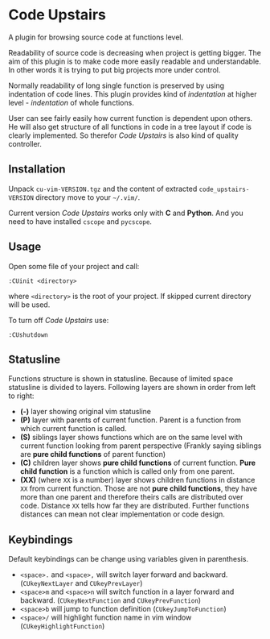 Code Upstairs
=============

A plugin for browsing source code at functions level. 

Readability of source code is decreasing when project is getting bigger. The
aim of this plugin is to make code more easily readable and understandable.
In other words it is trying to put big projects more under control.

Normally readability of long single function is preserved by using indentation of
code lines. This plugin provides kind of _indentation_ at higher level -
_indentation_ of whole functions. 

User can see fairly easily how current function is dependent upon others. He
will also get structure of all functions in code in a tree layout if code is clearly
implemented. So therefor _Code Upstairs_ is also kind of quality controller.

Installation
------------
Unpack `cu-vim-VERSION.tgz` and the content of extracted `code_upstairs-VERSION` directory move
to your `~/.vim/`. 

Current version _Code Upstairs_ works only with **C** and **Python**. 
And you need to have installed `cscope` and `pycscope`. 

Usage
-----
Open some file of your project and call:

    :CUinit <directory> 

where `<directory>` is the root of your project. 
If skipped current directory will be used.

To turn off _Code Upstairs_ use:

    :CUshutdown


Statusline
----------
Functions structure is shown in statusline.
Because of limited space statusline is divided to layers. 
Following layers are shown in order from left to right:

+ __(-)__ layer showing original vim statusline
+ __(P)__ layer with parents of current function. Parent is a function from
  which current function is called.
+ __(S)__ siblings layer shows functions which are on the same level with
  current function looking from parent perspective (Frankly saying siblings are
  __pure child functions__ of parent function)
+ __(C)__ children layer shows __pure child functions__ of current function.
  __Pure child function__ is a function which is called only from one parent. 
+ __(XX)__ (where `XX` is a number) layer shows children functions in distance
  `XX` from current function. Those are not __pure child
  functions__, they have more than one parent and therefore theirs calls are
  distributed over code. Distance `XX` tells how far they are distributed.
  Further functions distances can mean not clear implementation or code design.


Keybindings
-----------
Default keybindings can be change using variables given in parenthesis. 

+ `<space>.` and `<space>,` will switch layer forward and backward.
  (`CUkeyNextLayer` and `CUkeyPrevLayer`)
+ `<space>m` and `<space>n` will switch function in a layer forward and
  backward. (`CUkeyNextFunction` and `CUkeyPrevFunction`)
+ `<space>b` will jump to function definition (`CUkeyJumpToFunction`)
+ `<space>/` will highlight function name in vim window (`CUkeyHighlightFunction`)
